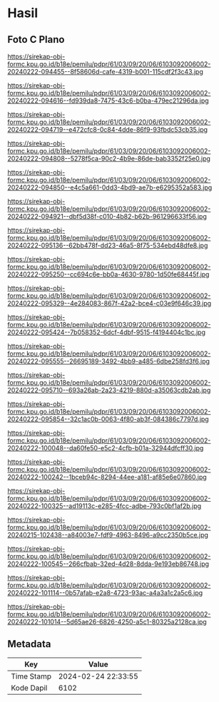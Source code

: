 # Hasil

## Foto C Plano

https://sirekap-obj-formc.kpu.go.id/b18e/pemilu/pdpr/61/03/09/20/06/6103092006002-20240222-094455--8f58606d-cafe-4319-b001-115cdf2f3c43.jpg

https://sirekap-obj-formc.kpu.go.id/b18e/pemilu/pdpr/61/03/09/20/06/6103092006002-20240222-094616--fd939da8-7475-43c6-b0ba-479ec21296da.jpg

https://sirekap-obj-formc.kpu.go.id/b18e/pemilu/pdpr/61/03/09/20/06/6103092006002-20240222-094719--e472cfc8-0c84-4dde-86f9-93fbdc53cb35.jpg

https://sirekap-obj-formc.kpu.go.id/b18e/pemilu/pdpr/61/03/09/20/06/6103092006002-20240222-094808--5278f5ca-90c2-4b9e-86de-bab3352f25e0.jpg

https://sirekap-obj-formc.kpu.go.id/b18e/pemilu/pdpr/61/03/09/20/06/6103092006002-20240222-094850--e4c5a661-0dd3-4bd9-ae7b-e6295352a583.jpg

https://sirekap-obj-formc.kpu.go.id/b18e/pemilu/pdpr/61/03/09/20/06/6103092006002-20240222-094921--dbf5d38f-c010-4b82-b62b-961296633f56.jpg

https://sirekap-obj-formc.kpu.go.id/b18e/pemilu/pdpr/61/03/09/20/06/6103092006002-20240222-095136--62bb478f-dd23-46a5-8f75-534ebd48dfe8.jpg

https://sirekap-obj-formc.kpu.go.id/b18e/pemilu/pdpr/61/03/09/20/06/6103092006002-20240222-095250--cc694c6e-bb0a-4630-9780-1d50fe68445f.jpg

https://sirekap-obj-formc.kpu.go.id/b18e/pemilu/pdpr/61/03/09/20/06/6103092006002-20240222-095329--4e284083-867f-42a2-bce4-c03e9f646c39.jpg

https://sirekap-obj-formc.kpu.go.id/b18e/pemilu/pdpr/61/03/09/20/06/6103092006002-20240222-095424--7b058352-6dcf-4dbf-9515-f4194404c1bc.jpg

https://sirekap-obj-formc.kpu.go.id/b18e/pemilu/pdpr/61/03/09/20/06/6103092006002-20240222-095555--26695189-3492-4bb9-a485-6dbe258fd3f6.jpg

https://sirekap-obj-formc.kpu.go.id/b18e/pemilu/pdpr/61/03/09/20/06/6103092006002-20240222-095710--693a26ab-2a23-4219-880d-a35063cdb2ab.jpg

https://sirekap-obj-formc.kpu.go.id/b18e/pemilu/pdpr/61/03/09/20/06/6103092006002-20240222-095854--32c1ac0b-0063-4f80-ab3f-084386c7797d.jpg

https://sirekap-obj-formc.kpu.go.id/b18e/pemilu/pdpr/61/03/09/20/06/6103092006002-20240222-100048--da60fe50-e5c2-4cfb-b01a-32944dfcff30.jpg

https://sirekap-obj-formc.kpu.go.id/b18e/pemilu/pdpr/61/03/09/20/06/6103092006002-20240222-100242--1bceb94c-8294-44ee-a181-af85e6e07860.jpg

https://sirekap-obj-formc.kpu.go.id/b18e/pemilu/pdpr/61/03/09/20/06/6103092006002-20240222-100325--ad19113c-e285-4fcc-adbe-793c0bf1af2b.jpg

https://sirekap-obj-formc.kpu.go.id/b18e/pemilu/pdpr/61/03/09/20/06/6103092006002-20240215-102438--a84003e7-fdf9-4963-8496-a9cc2350b5ce.jpg

https://sirekap-obj-formc.kpu.go.id/b18e/pemilu/pdpr/61/03/09/20/06/6103092006002-20240222-100545--266cfbab-32ed-4d28-8dda-9e193eb86748.jpg

https://sirekap-obj-formc.kpu.go.id/b18e/pemilu/pdpr/61/03/09/20/06/6103092006002-20240222-101114--0b57afab-e2a8-4723-93ac-a4a3a1c2a5c6.jpg

https://sirekap-obj-formc.kpu.go.id/b18e/pemilu/pdpr/61/03/09/20/06/6103092006002-20240222-101014--5d65ae26-6826-4250-a5c1-80325a2128ca.jpg


## Metadata

| Key        | Value               |
| ---------- | ------------------- |
| Time Stamp | 2024-02-24 22:33:55 |
| Kode Dapil | 6102                |



